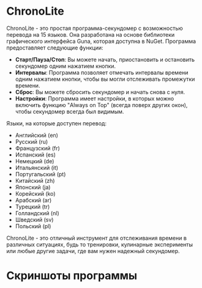 # ChronoLite

ChronoLite - это простая программа-секундомер с возможностью перевода на 15 языков. Она разработана на основе библиотеки графического интерфейса Guna, которая доступна в NuGet. Программа предоставляет следующие функции:

- **Старт/Пауза/Стоп**: Вы можете начать, приостановить и остановить секундомер одним нажатием кнопки.
- **Интервалы**: Программа позволяет отмечать интервалы времени одним нажатием кнопки, чтобы вы могли отслеживать промежутки времени.
- **Сброс**: Вы можете сбросить секундомер и начать снова с нуля.
- **Настройки**: Программа имеет настройки, в которых можно включить функцию "Always on Top" (всегда поверх других окон), чтобы секундомер всегда был видимым.

Языки, на которые доступен перевод:

- Английский (en)
- Русский (ru)
- Французский (fr)
- Испанский (es)
- Немецкий (de)
- Итальянский (it)
- Португальский (pt)
- Китайский (zh)
- Японский (ja)
- Корейский (ko)
- Арабский (ar)
- Турецкий (tr)
- Голландский (nl)
- Шведский (sv)
- Польский (pl)

ChronoLite - это отличный инструмент для отслеживания времени в различных ситуациях, будь то тренировки, кулинарные эксперименты или любые другие задачи, где вам нужен надежный секундомер.

# Скриншоты программы
